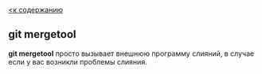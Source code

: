 [<к содержанию](./readme.md)

## git mergetool

**git mergetool** просто вызывает внешнюю программу слияний, в случае если у вас возникли проблемы слияния.
